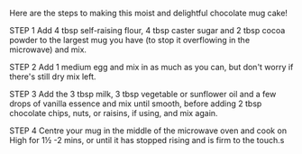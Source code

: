 Here are the steps to making this moist and delightful chocolate mug cake!

STEP 1
Add 4 tbsp self-raising flour, 4 tbsp caster sugar and 2 tbsp cocoa powder to the largest mug you have (to stop it overflowing in the microwave) and mix.

STEP 2
Add 1 medium egg and mix in as much as you can, but don't worry if there's still dry mix left.

STEP 3
Add the 3 tbsp milk, 3 tbsp vegetable or sunflower oil and a few drops of vanilla essence and mix until smooth, before adding 2 tbsp chocolate chips, nuts, or raisins, if using, and mix again.

STEP 4
Centre your mug in the middle of the microwave oven and cook on High for 1½ -2 mins, or until it has stopped rising and is firm to the touch.s